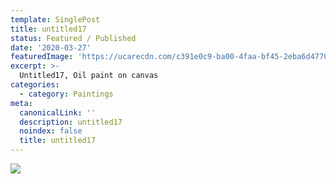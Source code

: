 ```yaml
---
template: SinglePost
title: untitled17
status: Featured / Published
date: '2020-03-27'
featuredImage: 'https://ucarecdn.com/c391e0c9-ba00-4faa-bf45-2eba6d477046/'
excerpt: >-
  Untitled17, Oil paint on canvas
categories:
  - category: Paintings
meta:
  canonicalLink: ''
  description: untitled17
  noindex: false
  title: untitled17
---
```

![](https://ucarecdn.com/c391e0c9-ba00-4faa-bf45-2eba6d477046/)
